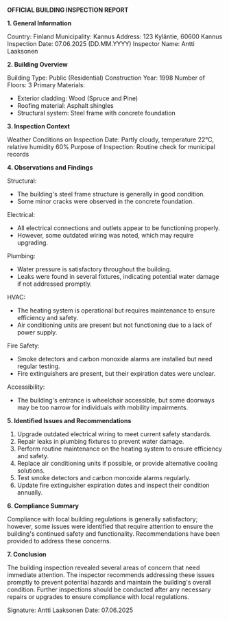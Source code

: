 **OFFICIAL BUILDING INSPECTION REPORT**

**1. General Information**

Country: Finland
Municipality: Kannus
Address: 123 Kyläntie, 60600 Kannus
Inspection Date: 07.06.2025 (DD.MM.YYYY)
Inspector Name: Antti Laaksonen

**2. Building Overview**

Building Type: Public (Residential)
Construction Year: 1998
Number of Floors: 3
Primary Materials:
- Exterior cladding: Wood (Spruce and Pine)
- Roofing material: Asphalt shingles
- Structural system: Steel frame with concrete foundation

**3. Inspection Context**

Weather Conditions on Inspection Date: Partly cloudy, temperature 22°C, relative humidity 60%
Purpose of Inspection: Routine check for municipal records

**4. Observations and Findings**

Structural:
- The building's steel frame structure is generally in good condition.
- Some minor cracks were observed in the concrete foundation.

Electrical:
- All electrical connections and outlets appear to be functioning properly.
- However, some outdated wiring was noted, which may require upgrading.

Plumbing:
- Water pressure is satisfactory throughout the building.
- Leaks were found in several fixtures, indicating potential water damage if not addressed promptly.

HVAC:
- The heating system is operational but requires maintenance to ensure efficiency and safety.
- Air conditioning units are present but not functioning due to a lack of power supply.

Fire Safety:
- Smoke detectors and carbon monoxide alarms are installed but need regular testing.
- Fire extinguishers are present, but their expiration dates were unclear.

Accessibility:
- The building's entrance is wheelchair accessible, but some doorways may be too narrow for individuals with mobility impairments.

**5. Identified Issues and Recommendations**

1. Upgrade outdated electrical wiring to meet current safety standards.
2. Repair leaks in plumbing fixtures to prevent water damage.
3. Perform routine maintenance on the heating system to ensure efficiency and safety.
4. Replace air conditioning units if possible, or provide alternative cooling solutions.
5. Test smoke detectors and carbon monoxide alarms regularly.
6. Update fire extinguisher expiration dates and inspect their condition annually.

**6. Compliance Summary**

Compliance with local building regulations is generally satisfactory; however, some issues were identified that require attention to ensure the building's continued safety and functionality. Recommendations have been provided to address these concerns.

**7. Conclusion**

The building inspection revealed several areas of concern that need immediate attention. The inspector recommends addressing these issues promptly to prevent potential hazards and maintain the building's overall condition. Further inspections should be conducted after any necessary repairs or upgrades to ensure compliance with local regulations.

Signature: Antti Laaksonen
Date: 07.06.2025